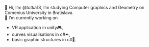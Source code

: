 👋 Hi, I’m @tutka13, I’m studying Computer graphics and Geometry on Comenius University in Bratislava.  
🌱 I’m currently working on 
- VR application in unity🎮,
- curves visualisations in c#✒,
- basic graphic structures in c#🧬. 

<!---
tutka13/tutka13 is a ✨ special ✨ repository because its `README.md` (this file) appears on your GitHub profile.
You can click the Preview link to take a look at your changes.
--->
